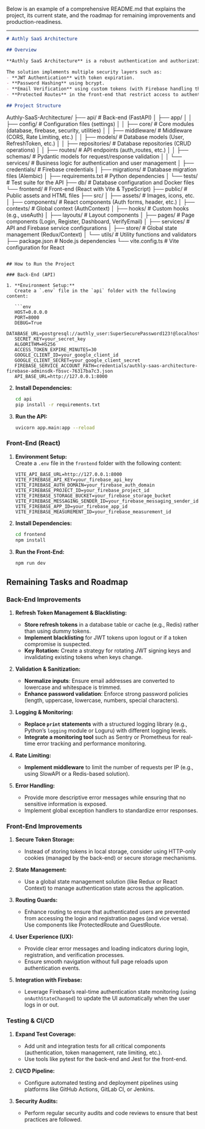 Below is an example of a comprehensive README.md that explains the project, its current state, and the roadmap for remaining improvements and production-readiness.

---

```markdown
# Authly SaaS Architecture

## Overview

**Authly SaaS Architecture** is a robust authentication and authorization solution designed to handle user registration, email verification, login, and protected route management. It is built with a FastAPI back-end integrated with Firebase for authentication and a React (Vite + TypeScript) front-end that provides a modern, responsive user interface.

The solution implements multiple security layers such as:
- **JWT Authentication** with token expiration.
- **Password Hashing** using bcrypt.
- **Email Verification** using custom tokens (with Firebase handling the actual email sending).
- **Protected Routes** in the front-end that restrict access to authenticated users only.

## Project Structure

```
Authly-SaaS-Architecture/
├── api/                         # Back-end (FastAPI)
│   ├── app/
│   │   ├── config/              # Configuration files (settings)
│   │   ├── core/                # Core modules (database, firebase, security, utilities)
│   │   ├── middleware/          # Middleware (CORS, Rate Limiting, etc.)
│   │   ├── models/              # Database models (User, RefreshToken, etc.)
│   │   ├── repositories/        # Database repositories (CRUD operations)
│   │   ├── routes/              # API endpoints (auth_routes, etc.)
│   │   ├── schemas/             # Pydantic models for request/response validation
│   │   └── services/            # Business logic for authentication and user management
│   ├── credentials/             # Firebase credentials
│   ├── migrations/              # Database migration files (Alembic)
│   ├── requirements.txt         # Python dependencies
│   └── tests/                   # Test suite for the API
├── db/                          # Database configuration and Docker files
└── frontend/                    # Front-end (React with Vite & TypeScript)
    ├── public/                  # Public assets and HTML files
    ├── src/
    │   ├── assets/              # Images, icons, etc.
    │   ├── components/          # React components (Auth forms, header, etc.)
    │   ├── contexts/            # Global context (AuthContext)
    │   ├── hooks/               # Custom hooks (e.g., useAuth)
    │   ├── layouts/             # Layout components
    │   ├── pages/               # Page components (Login, Register, Dashboard, VerifyEmail)
    │   ├── services/            # API and Firebase service configurations
    │   ├── store/               # Global state management (Redux/Context)
    │   └── utils/               # Utility functions and validators
    ├── package.json             # Node.js dependencies
    └── vite.config.ts           # Vite configuration for React
```

## How to Run the Project

### Back-End (API)

1. **Environment Setup:**  
   Create a `.env` file in the `api` folder with the following content:

   ```env
   HOST=0.0.0.0
   PORT=8000
   DEBUG=True
   DATABASE_URL=postgresql://authly_user:SuperSecurePassword123!@localhost:5432/authly_db
   SECRET_KEY=your_secret_key
   ALGORITHM=HS256
   ACCESS_TOKEN_EXPIRE_MINUTES=30
   GOOGLE_CLIENT_ID=your_google_client_id
   GOOGLE_CLIENT_SECRET=your_google_client_secret
   FIREBASE_SERVICE_ACCOUNT_PATH=credentials/authly-saas-architecture-firebase-adminsdk-fbsvc-76317ba7c3.json
   API_BASE_URL=http://127.0.0.1:8000
   ```

2. **Install Dependencies:**  
   ```bash
   cd api
   pip install -r requirements.txt
   ```

3. **Run the API:**  
   ```bash
   uvicorn app.main:app --reload
   ```

### Front-End (React)

1. **Environment Setup:**  
   Create a `.env` file in the `frontend` folder with the following content:

   ```env
   VITE_API_BASE_URL=http://127.0.0.1:8000
   VITE_FIREBASE_API_KEY=your_firebase_api_key
   VITE_FIREBASE_AUTH_DOMAIN=your_firebase_auth_domain
   VITE_FIREBASE_PROJECT_ID=your_firebase_project_id
   VITE_FIREBASE_STORAGE_BUCKET=your_firebase_storage_bucket
   VITE_FIREBASE_MESSAGING_SENDER_ID=your_firebase_messaging_sender_id
   VITE_FIREBASE_APP_ID=your_firebase_app_id
   VITE_FIREBASE_MEASUREMENT_ID=your_firebase_measurement_id
   ```

2. **Install Dependencies:**  
   ```bash
   cd frontend
   npm install
   ```

3. **Run the Front-End:**  
   ```bash
   npm run dev
   ```

## Remaining Tasks and Roadmap

### Back-End Improvements

1. **Refresh Token Management & Blacklisting:**  
   - **Store refresh tokens** in a database table or cache (e.g., Redis) rather than using dummy tokens.  
   - **Implement blacklisting** for JWT tokens upon logout or if a token compromise is suspected.
   - **Key Rotation:** Create a strategy for rotating JWT signing keys and invalidating existing tokens when keys change.

2. **Validation & Sanitization:**  
   - **Normalize inputs**: Ensure email addresses are converted to lowercase and whitespace is trimmed.  
   - **Enhance password validation**: Enforce strong password policies (length, uppercase, lowercase, numbers, special characters).

3. **Logging & Monitoring:**  
   - **Replace `print` statements** with a structured logging library (e.g., Python’s `logging` module or Loguru) with different logging levels.  
   - **Integrate a monitoring tool** such as Sentry or Prometheus for real-time error tracking and performance monitoring.

4. **Rate Limiting:**  
   - **Implement middleware** to limit the number of requests per IP (e.g., using SlowAPI or a Redis-based solution).

5. **Error Handling:**  
   - Provide more descriptive error messages while ensuring that no sensitive information is exposed.  
   - Implement global exception handlers to standardize error responses.

### Front-End Improvements

1. **Secure Token Storage:**  
   - Instead of storing tokens in local storage, consider using HTTP-only cookies (managed by the back-end) or secure storage mechanisms.
   
2. **State Management:**  
   - Use a global state management solution (like Redux or React Context) to manage authentication state across the application.
   
3. **Routing Guards:**  
   - Enhance routing to ensure that authenticated users are prevented from accessing the login and registration pages (and vice versa). Use components like ProtectedRoute and GuestRoute.
   
4. **User Experience (UX):**  
   - Provide clear error messages and loading indicators during login, registration, and verification processes.
   - Ensure smooth navigation without full page reloads upon authentication events.

5. **Integration with Firebase:**  
   - Leverage Firebase’s real-time authentication state monitoring (using `onAuthStateChanged`) to update the UI automatically when the user logs in or out.

### Testing & CI/CD

1. **Expand Test Coverage:**  
   - Add unit and integration tests for all critical components (authentication, token management, rate limiting, etc.).
   - Use tools like pytest for the back-end and Jest for the front-end.

2. **CI/CD Pipeline:**  
   - Configure automated testing and deployment pipelines using platforms like GitHub Actions, GitLab CI, or Jenkins.

3. **Security Audits:**  
   - Perform regular security audits and code reviews to ensure that best practices are followed.